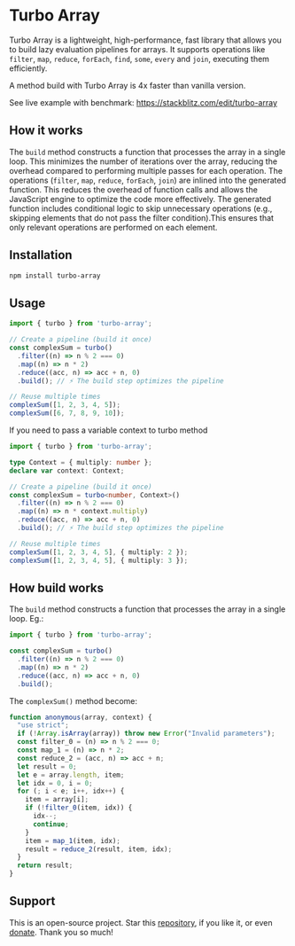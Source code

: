 # Turbo Array

Turbo Array is a lightweight, high-performance, fast library that allows you to build lazy evaluation pipelines for arrays. It supports operations like `filter`, `map`, `reduce`, `forEach`, `find`, `some`, `every` and `join`, executing them efficiently.

A method build with Turbo Array is 4x faster than vanilla version.

See live example with benchmark: https://stackblitz.com/edit/turbo-array

## How it works

The `build` method constructs a function that processes the array in a single loop. This minimizes the number of iterations over the array, reducing the overhead compared to performing multiple passes for each operation.
The operations (`filter`, `map`, `reduce`, `forEach`, `join`) are inlined into the generated function. This reduces the overhead of function calls and allows the JavaScript engine to optimize the code more effectively. The generated function includes conditional logic to skip unnecessary operations (e.g., skipping elements that do not pass the filter condition).This ensures that only relevant operations are performed on each element.

## Installation

```sh
npm install turbo-array
```

## Usage

```typescript
import { turbo } from 'turbo-array';

// Create a pipeline (build it once)
const complexSum = turbo()
  .filter((n) => n % 2 === 0)
  .map((n) => n * 2)
  .reduce((acc, n) => acc + n, 0)
  .build(); // ⚡️ The build step optimizes the pipeline

// Reuse multiple times
complexSum([1, 2, 3, 4, 5]);
complexSum([6, 7, 8, 9, 10]);
```

If you need to pass a variable context to turbo method

```typescript
import { turbo } from 'turbo-array';

type Context = { multiply: number };
declare var context: Context;

// Create a pipeline (build it once)
const complexSum = turbo<number, Context>()
  .filter((n) => n % 2 === 0)
  .map((n) => n * context.multiply)
  .reduce((acc, n) => acc + n, 0)
  .build(); // ⚡️ The build step optimizes the pipeline

// Reuse multiple times
complexSum([1, 2, 3, 4, 5], { multiply: 2 });
complexSum([1, 2, 3, 4, 5], { multiply: 3 });
```

## How build works

The `build` method constructs a function that processes the array in a single loop. Eg.:

```typescript
import { turbo } from 'turbo-array';

const complexSum = turbo()
  .filter((n) => n % 2 === 0)
  .map((n) => n * 2)
  .reduce((acc, n) => acc + n, 0)
  .build();
```

The `complexSum()` method become:

```js
function anonymous(array, context) {
  "use strict";
  if (!Array.isArray(array)) throw new Error("Invalid parameters");
  const filter_0 = (n) => n % 2 === 0;
  const map_1 = (n) => n * 2;
  const reduce_2 = (acc, n) => acc + n;
  let result = 0;
  let e = array.length, item;
  let idx = 0, i = 0;
  for (; i < e; i++, idx++) {
    item = array[i];
    if (!filter_0(item, idx)) {
      idx--;
      continue;
    }
    item = map_1(item, idx);
    result = reduce_2(result, item, idx);
  }
  return result;
}
```

## Support

This is an open-source project. Star this [repository](https://github.com/nigrosimone/turbo-array), if you like it, or even [donate](https://www.paypal.com/paypalme/snwp). Thank you so much!
